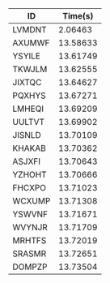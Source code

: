 |ID|Time(s)|
|-|-|
|LVMDNT|2.06463|
|AXUMWF|13.58633|
|YSYILE|13.61749|
|TKWJLM|13.62555|
|JIXTQC|13.64627|
|PQXHYS|13.67271|
|LMHEQI|13.69209|
|UULTVT|13.69902|
|JISNLD|13.70109|
|KHAKAB|13.70362|
|ASJXFI|13.70643|
|YZHOHT|13.70666|
|FHCXPO|13.71023|
|WCXUMP|13.71308|
|YSWVNF|13.71671|
|WVYNJR|13.71709|
|MRHTFS|13.72019|
|SRASMR|13.72651|
|DOMPZP|13.73504|
